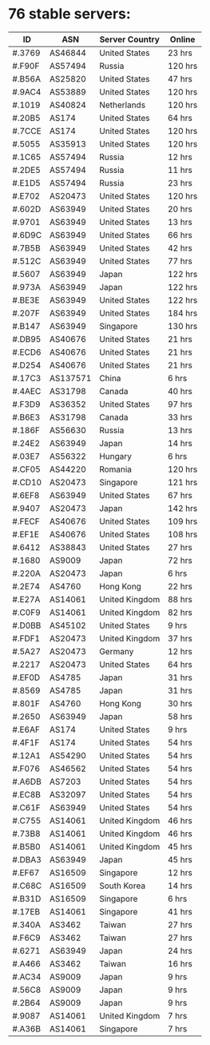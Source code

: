 # 76 stable servers:

| ID | ASN | Server Country | Online |
| ------ | ------ | ------ | ------ |
| #.3769 | AS46844 | United States | 23 hrs |
| #.F90F | AS57494 | Russia | 120 hrs |
| #.B56A | AS25820 | United States | 47 hrs |
| #.9AC4 | AS53889 | United States | 120 hrs |
| #.1019 | AS40824 | Netherlands | 120 hrs |
| #.20B5 | AS174 | United States | 64 hrs |
| #.7CCE | AS174 | United States | 120 hrs |
| #.5055 | AS35913 | United States | 120 hrs |
| #.1C65 | AS57494 | Russia | 12 hrs |
| #.2DE5 | AS57494 | Russia | 11 hrs |
| #.E1D5 | AS57494 | Russia | 23 hrs |
| #.E702 | AS20473 | United States | 120 hrs |
| #.602D | AS63949 | United States | 20 hrs |
| #.9701 | AS63949 | United States | 13 hrs |
| #.6D9C | AS63949 | United States | 66 hrs |
| #.7B5B | AS63949 | United States | 42 hrs |
| #.512C | AS63949 | United States | 77 hrs |
| #.5607 | AS63949 | Japan | 122 hrs |
| #.973A | AS63949 | Japan | 122 hrs |
| #.BE3E | AS63949 | United States | 122 hrs |
| #.207F | AS63949 | United States | 184 hrs |
| #.B147 | AS63949 | Singapore | 130 hrs |
| #.DB95 | AS40676 | United States | 21 hrs |
| #.ECD6 | AS40676 | United States | 21 hrs |
| #.D254 | AS40676 | United States | 21 hrs |
| #.17C3 | AS137571 | China | 6 hrs |
| #.4AEC | AS31798 | Canada | 40 hrs |
| #.F3D9 | AS36352 | United States | 97 hrs |
| #.B6E3 | AS31798 | Canada | 33 hrs |
| #.186F | AS56630 | Russia | 13 hrs |
| #.24E2 | AS63949 | Japan | 14 hrs |
| #.03E7 | AS56322 | Hungary | 6 hrs |
| #.CF05 | AS44220 | Romania | 120 hrs |
| #.CD10 | AS20473 | Singapore | 121 hrs |
| #.6EF8 | AS63949 | United States | 67 hrs |
| #.9407 | AS20473 | Japan | 142 hrs |
| #.FECF | AS40676 | United States | 109 hrs |
| #.EF1E | AS40676 | United States | 108 hrs |
| #.6412 | AS38843 | United States | 27 hrs |
| #.1680 | AS9009 | Japan | 72 hrs |
| #.220A | AS20473 | Japan | 6 hrs |
| #.2E74 | AS4760 | Hong Kong | 22 hrs |
| #.E27A | AS14061 | United Kingdom | 88 hrs |
| #.C0F9 | AS14061 | United Kingdom | 82 hrs |
| #.D0BB | AS45102 | United States | 9 hrs |
| #.FDF1 | AS20473 | United Kingdom | 37 hrs |
| #.5A27 | AS20473 | Germany | 12 hrs |
| #.2217 | AS20473 | United States | 64 hrs |
| #.EF0D | AS4785 | Japan | 31 hrs |
| #.8569 | AS4785 | Japan | 31 hrs |
| #.801F | AS4760 | Hong Kong | 30 hrs |
| #.2650 | AS63949 | Japan | 58 hrs |
| #.E6AF | AS174 | United States | 9 hrs |
| #.4F1F | AS174 | United States | 54 hrs |
| #.12A1 | AS54290 | United States | 54 hrs |
| #.F076 | AS46562 | United States | 54 hrs |
| #.A6DB | AS7203 | United States | 54 hrs |
| #.EC8B | AS32097 | United States | 54 hrs |
| #.C61F | AS63949 | United States | 54 hrs |
| #.C755 | AS14061 | United Kingdom | 46 hrs |
| #.73B8 | AS14061 | United Kingdom | 46 hrs |
| #.B5B0 | AS14061 | United Kingdom | 45 hrs |
| #.DBA3 | AS63949 | Japan | 45 hrs |
| #.EF67 | AS16509 | Singapore | 12 hrs |
| #.C68C | AS16509 | South Korea | 14 hrs |
| #.B31D | AS16509 | Singapore | 6 hrs |
| #.17EB | AS14061 | Singapore | 41 hrs |
| #.340A | AS3462 | Taiwan | 27 hrs |
| #.F6C9 | AS3462 | Taiwan | 27 hrs |
| #.6271 | AS63949 | Japan | 24 hrs |
| #.A466 | AS3462 | Taiwan | 16 hrs |
| #.AC34 | AS9009 | Japan | 9 hrs |
| #.56C8 | AS9009 | Japan | 9 hrs |
| #.2B64 | AS9009 | Japan | 9 hrs |
| #.9087 | AS14061 | United Kingdom | 7 hrs |
| #.A36B | AS14061 | Singapore | 7 hrs |

